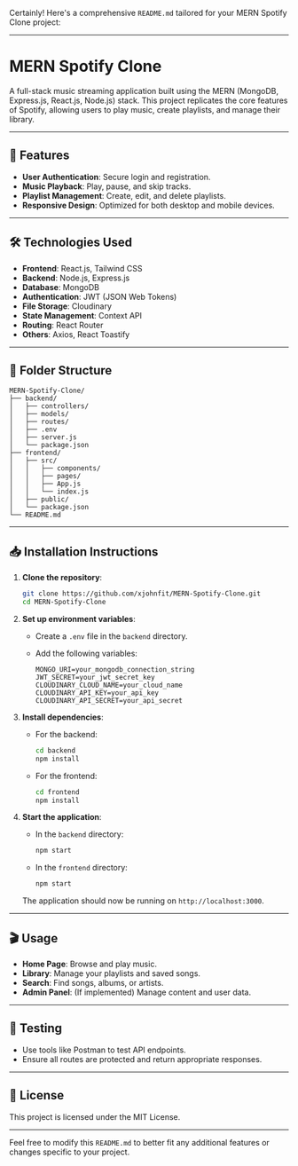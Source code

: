 Certainly! Here's a comprehensive `README.md` tailored for your MERN Spotify Clone project:

---

# MERN Spotify Clone

A full-stack music streaming application built using the MERN (MongoDB, Express.js, React.js, Node.js) stack. This project replicates the core features of Spotify, allowing users to play music, create playlists, and manage their library.

---

## 🚀 Features

* **User Authentication**: Secure login and registration.
* **Music Playback**: Play, pause, and skip tracks.
* **Playlist Management**: Create, edit, and delete playlists.
* **Responsive Design**: Optimized for both desktop and mobile devices.

---

## 🛠️ Technologies Used

* **Frontend**: React.js, Tailwind CSS
* **Backend**: Node.js, Express.js
* **Database**: MongoDB
* **Authentication**: JWT (JSON Web Tokens)
* **File Storage**: Cloudinary
* **State Management**: Context API
* **Routing**: React Router
* **Others**: Axios, React Toastify

---

## 📁 Folder Structure

```
MERN-Spotify-Clone/
├── backend/
│   ├── controllers/
│   ├── models/
│   ├── routes/
│   ├── .env
│   ├── server.js
│   └── package.json
├── frontend/
│   ├── src/
│   │   ├── components/
│   │   ├── pages/
│   │   ├── App.js
│   │   └── index.js
│   ├── public/
│   └── package.json
└── README.md
```

---

## 📥 Installation Instructions

1. **Clone the repository**:

   ```bash
   git clone https://github.com/xjohnfit/MERN-Spotify-Clone.git
   cd MERN-Spotify-Clone
   ```

2. **Set up environment variables**:

   * Create a `.env` file in the `backend` directory.
   * Add the following variables:

     ```
     MONGO_URI=your_mongodb_connection_string
     JWT_SECRET=your_jwt_secret_key
     CLOUDINARY_CLOUD_NAME=your_cloud_name
     CLOUDINARY_API_KEY=your_api_key
     CLOUDINARY_API_SECRET=your_api_secret
     ```

3. **Install dependencies**:

   * For the backend:

     ```bash
     cd backend
     npm install
     ```

   * For the frontend:

     ```bash
     cd frontend
     npm install
     ```

4. **Start the application**:

   * In the `backend` directory:

     ```bash
     npm start
     ```

   * In the `frontend` directory:

     ```bash
     npm start
     ```

   The application should now be running on `http://localhost:3000`.

---

## 🎬 Usage

* **Home Page**: Browse and play music.
* **Library**: Manage your playlists and saved songs.
* **Search**: Find songs, albums, or artists.
* **Admin Panel**: (If implemented) Manage content and user data.

---

## 🧪 Testing

* Use tools like Postman to test API endpoints.
* Ensure all routes are protected and return appropriate responses.

---

## 📄 License

This project is licensed under the MIT License.

---

Feel free to modify this `README.md` to better fit any additional features or changes specific to your project.
